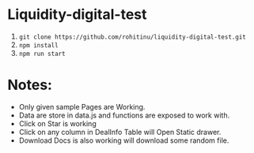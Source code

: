 # Liquidity-digital-test
1. `git clone https://github.com/rohitinu/liquidity-digital-test.git` 
2. `npm install`
3. `npm run start`

# Notes:
* Only given sample Pages are Working.
* Data are store in data.js and functions are exposed to work with.
* Click on Star is working
* Click on any column in DealInfo Table will Open Static drawer.
* Download Docs is also working will download some random file.